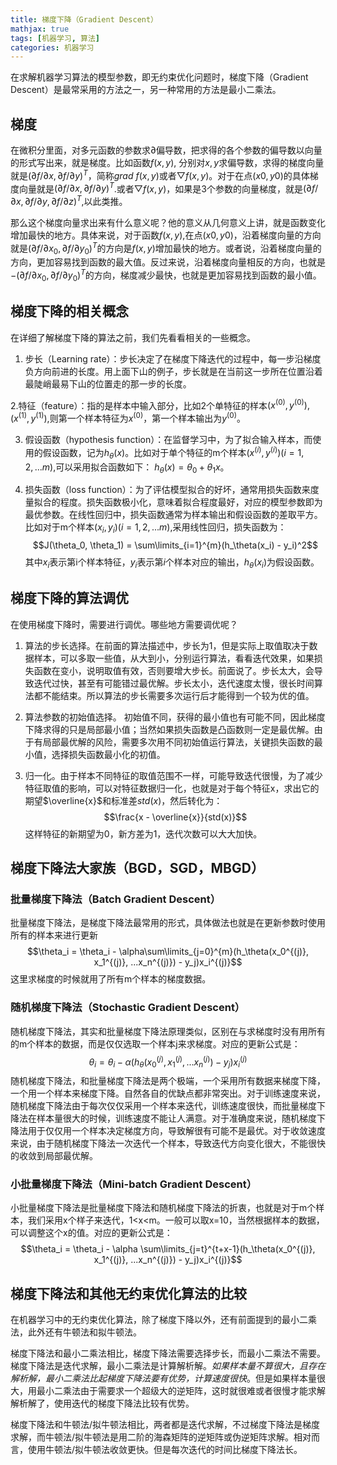 ```yaml
---
title: 梯度下降（Gradient Descent）
mathjax: true
tags: [机器学习, 算法]
categories: 机器学习
---
```

在求解机器学习算法的模型参数，即无约束优化问题时，梯度下降（Gradient Descent）是最常采用的方法之一，另一种常用的方法是最小二乘法。
## 梯度
在微积分里面，对多元函数的参数求$\partial$偏导数，把求得的各个参数的偏导数以向量的形式写出来，就是梯度。比如函数$f(x,y)$, 分别对$x,y$求偏导数，求得的梯度向量就是$(\partial f / \partial x, \partial f / \partial y)^T$，简称$grad 
 \ f(x,y)$或者$\bigtriangledown f(x,y)$。对于在点$(x0,y0)$的具体梯度向量就是$(\partial f / \partial x, \partial f / \partial y)^T$.或者$\bigtriangledown f(x,y)$，如果是3个参数的向量梯度，就是$(\partial f / \partial x, \partial f / \partial y , \partial f / \partial z )^T$,以此类推。

那么这个梯度向量求出来有什么意义呢？他的意义从几何意义上讲，就是函数变化增加最快的地方。具体来说，对于函数$f(x,y)$,在点$(x0,y0)$，沿着梯度向量的方向就是$(\partial f/\partial x_0, \partial f/\partial y_0)^T$的方向是$f(x,y)$增加最快的地方。或者说，沿着梯度向量的方向，更加容易找到函数的最大值。反过来说，沿着梯度向量相反的方向，也就是$-(\partial f/\partial x_0, \partial f/\partial y_0)^T$的方向，梯度减少最快，也就是更加容易找到函数的最小值。

## 梯度下降的相关概念
在详细了解梯度下降的算法之前，我们先看看相关的一些概念。

1. 步长（Learning rate）：步长决定了在梯度下降迭代的过程中，每一步沿梯度负方向前进的长度。用上面下山的例子，步长就是在当前这一步所在位置沿着最陡峭最易下山的位置走的那一步的长度。

2.特征（feature）：指的是样本中输入部分，比如2个单特征的样本$(x^{(0)}, y^{(0)}),(x^{(1)}, y^{(1)})$,则第一个样本特征为$x^{(0)}$，第一个样本输出为$y^{(0)}$。

3. 假设函数（hypothesis function）：在监督学习中，为了拟合输入样本，而使用的假设函数，记为$h_{\theta}(x)$。比如对于单个特征的m个样本$(x^{(i)}, y^{(i)}) (i=1,2,...m)$,可以采用拟合函数如下： $h_{\theta}(x) = \theta_0+\theta_1x$。

4. 损失函数（loss function）：为了评估模型拟合的好坏，通常用损失函数来度量拟合的程度。损失函数极小化，意味着拟合程度最好，对应的模型参数即为最优参数。在线性回归中，损失函数通常为样本输出和假设函数的差取平方。比如对于m个样本$(x_i,y_i)(i=1,2,...m)$,采用线性回归，损失函数为：$$J(\theta_0, \theta_1) = \sum\limits_{i=1}^{m}(h_\theta(x_i) - y_i)^2$$其中$x_i$表示第i个样本特征，$y_i$表示第$i$个样本对应的输出，$h_{\theta}(x_i)$为假设函数。 

## 梯度下降的算法调优
在使用梯度下降时，需要进行调优。哪些地方需要调优呢？

1. 算法的步长选择。在前面的算法描述中，步长为1，但是实际上取值取决于数据样本，可以多取一些值，从大到小，分别运行算法，看看迭代效果，如果损失函数在变小，说明取值有效，否则要增大步长。前面说了。步长太大，会导致迭代过快，甚至有可能错过最优解。步长太小，迭代速度太慢，很长时间算法都不能结束。所以算法的步长需要多次运行后才能得到一个较为优的值。

2. 算法参数的初始值选择。 初始值不同，获得的最小值也有可能不同，因此梯度下降求得的只是局部最小值；当然如果损失函数是凸函数则一定是最优解。由于有局部最优解的风险，需要多次用不同初始值运行算法，关键损失函数的最小值，选择损失函数最小化的初值。

3. 归一化。由于样本不同特征的取值范围不一样，可能导致迭代很慢，为了减少特征取值的影响，可以对特征数据归一化，也就是对于每个特征x，求出它的期望$\overline{x}$和标准差$std(x)$，然后转化为：$$\frac{x - \overline{x}}{std(x)}$$这样特征的新期望为0，新方差为1，迭代次数可以大大加快。

## 梯度下降法大家族（BGD，SGD，MBGD）
### 批量梯度下降法（Batch Gradient Descent）
批量梯度下降法，是梯度下降法最常用的形式，具体做法也就是在更新参数时使用所有的样本来进行更新$$\theta_i = \theta_i - \alpha\sum\limits_{j=0}^{m}(h_\theta(x_0^{(j)}, x_1^{(j)}, ...x_n^{(j)}) - y_j)x_i^{(j)}$$这里求梯度的时候就用了所有m个样本的梯度数据。

### 随机梯度下降法（Stochastic Gradient Descent）
随机梯度下降法，其实和批量梯度下降法原理类似，区别在与求梯度时没有用所有的m个样本的数据，而是仅仅选取一个样本j来求梯度。对应的更新公式是：$$\theta_i = \theta_i - \alpha (h_\theta(x_0^{(j)}, x_1^{(j)}, ...x_n^{(j)}) - y_j)x_i^{(j)}$$
随机梯度下降法，和批量梯度下降法是两个极端，一个采用所有数据来梯度下降，一个用一个样本来梯度下降。自然各自的优缺点都非常突出。对于训练速度来说，随机梯度下降法由于每次仅仅采用一个样本来迭代，训练速度很快，而批量梯度下降法在样本量很大的时候，训练速度不能让人满意。对于准确度来说，随机梯度下降法用于仅仅用一个样本决定梯度方向，导致解很有可能不是最优。对于收敛速度来说，由于随机梯度下降法一次迭代一个样本，导致迭代方向变化很大，不能很快的收敛到局部最优解。

### 小批量梯度下降法（Mini-batch Gradient Descent）
小批量梯度下降法是批量梯度下降法和随机梯度下降法的折衷，也就是对于m个样本，我们采用x个样子来迭代，1<x<m。一般可以取x=10，当然根据样本的数据，可以调整这个x的值。对应的更新公式是：$$\theta_i = \theta_i - \alpha \sum\limits_{j=t}^{t+x-1}(h_\theta(x_0^{(j)}, x_1^{(j)}, ...x_n^{(j)}) - y_j)x_i^{(j)}$$

## 梯度下降法和其他无约束优化算法的比较
在机器学习中的无约束优化算法，除了梯度下降以外，还有前面提到的最小二乘法，此外还有牛顿法和拟牛顿法。

梯度下降法和最小二乘法相比，梯度下降法需要选择步长，而最小二乘法不需要。梯度下降法是迭代求解，最小二乘法是计算解析解。*如果样本量不算很大，且存在解析解，最小二乘法比起梯度下降法要有优势，计算速度很快*。但是如果样本量很大，用最小二乘法由于需要求一个超级大的逆矩阵，这时就很难或者很慢才能求解解析解了，使用迭代的梯度下降法比较有优势。

梯度下降法和牛顿法/拟牛顿法相比，两者都是迭代求解，不过梯度下降法是梯度求解，而牛顿法/拟牛顿法是用二阶的海森矩阵的逆矩阵或伪逆矩阵求解。相对而言，使用牛顿法/拟牛顿法收敛更快。但是每次迭代的时间比梯度下降法长。

